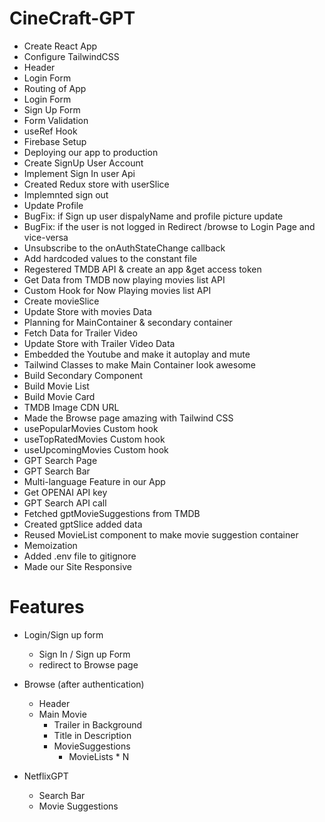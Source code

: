 # CineCraft-GPT

- Create React App
- Configure TailwindCSS
- Header
- Login Form
- Routing of App
- Login Form
- Sign Up Form
- Form Validation
- useRef Hook
- Firebase Setup
- Deploying our app to production
- Create SignUp User Account
- Implement Sign In user Api
- Created Redux store with userSlice
- Implemnted sign out
- Update Profile
- BugFix: if Sign up user dispalyName and profile picture update 
- BugFix: if the user is not logged in Redirect /browse to Login Page and vice-versa
- Unsubscribe to the onAuthStateChange callback
- Add hardcoded values to the constant file
- Regestered TMDB API & create an app &get access token
- Get Data from TMDB now playing movies list API
- Custom Hook for Now Playing movies list API
- Create movieSlice
- Update Store with movies Data
- Planning for MainContainer & secondary container
- Fetch Data for Trailer Video 
- Update Store with Trailer Video Data
- Embedded the Youtube and make it autoplay and mute
- Tailwind Classes to make Main Container look awesome
- Build Secondary Component
- Build Movie List
- Build Movie Card
- TMDB Image CDN URL
- Made the Browse page amazing with Tailwind CSS
- usePopularMovies Custom hook
- useTopRatedMovies Custom hook
- useUpcomingMovies Custom hook
- GPT Search Page
- GPT Search Bar
- Multi-language Feature in our App
- Get OPENAI API key
- GPT Search API call
- Fetched gptMovieSuggestions from TMDB 
- Created gptSlice added data
- Reused MovieList component to make movie suggestion container
- Memoization 
- Added .env file to gitignore
- Made our Site Responsive 


# Features
- Login/Sign up form
    - Sign In / Sign up Form
    - redirect to Browse page
- Browse (after authentication)
  - Header
  - Main Movie
    - Trailer in Background
    - Title in Description
    - MovieSuggestions
      - MovieLists * N

- NetflixGPT
    - Search Bar
    - Movie Suggestions